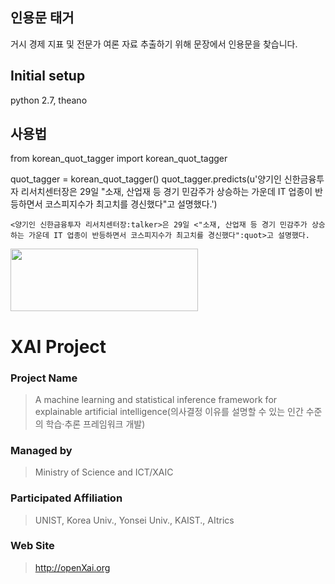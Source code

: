 ## 인용문 태거

거시 경제 지표 및 전문가 여론 자료 추출하기 위해 문장에서 인용문을 찾습니다. 

## Initial setup

python 2.7, theano

## 사용법

from korean_quot_tagger import korean_quot_tagger

quot_tagger = korean_quot_tagger()
	quot_tagger.predicts(u'양기인 신한금융투자 리서치센터장은 29일 \"소재, 산업재 등 경기 민감주가 상승하는 가운데 IT 업종이 반등하면서 코스피지수가 최고치를 경신했다\"고 설명했다.')
	
	<양기인 신한금융투자 리서치센터장:talker>은 29일 <"소재, 산업재 등 경기 민감주가 상승하는 가운데 IT 업종이 반등하면서 코스피지수가 최고치를 경신했다":quot>고 설명했다.


<img src="http://xai.unist.ac.kr/static/img/logos/XAIC_logo.png" width="300" height="100">

# XAI Project 

### **Project Name** 
> A machine learning and statistical inference framework for explainable artificial intelligence(의사결정 이유를 설명할 수 있는 인간 수준의 학습·추론 프레임워크 개발)
### **Managed by** 
> Ministry of Science and ICT/XAIC
### **Participated Affiliation** 
> UNIST, Korea Univ., Yonsei Univ., KAIST., AItrics
### **Web Site** 
> <http://openXai.org>

